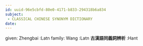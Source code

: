 ```yaml
---
id: uuid-96e5cbfd-80e0-4171-b833-294318b6a834
subject: 
 - CLASSICAL CHINESE SYNONYM DICTIONARY
date: 
---
```


given: Zhengbai :Latn
family: Wang :Latn
**古漢語同義詞辨析** :Hant